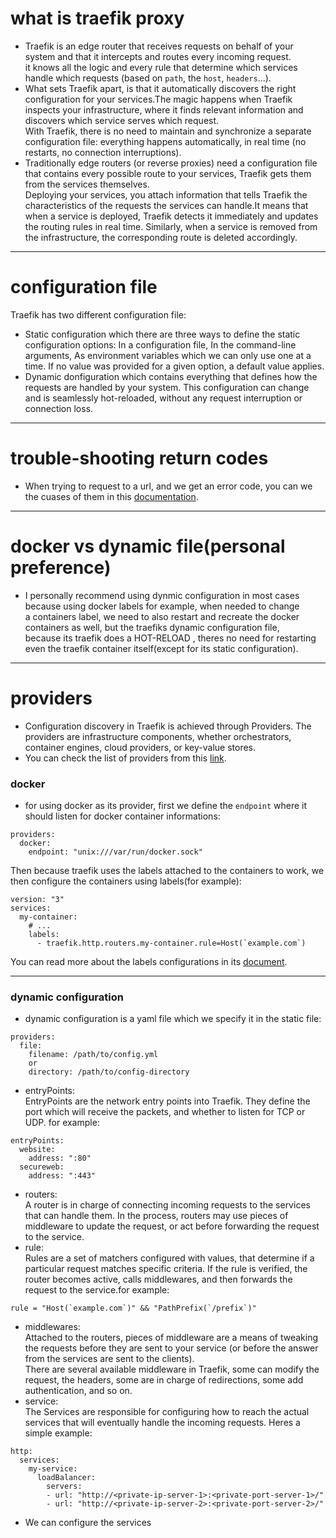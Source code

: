 # what is traefik proxy
* Traefik is an edge router that receives requests on behalf of your system and that it intercepts and routes every incoming request.  
it knows all the logic and every rule that determine which services handle which requests (based on `path`, the `host`, `headers`...).  
* What sets Traefik apart, is that it automatically discovers the right configuration for your services.The magic happens when Traefik  
inspects your infrastructure, where it finds relevant information and discovers which service serves which request.  
With Traefik, there is no need to maintain and synchronize a separate configuration file: everything happens automatically, in real time (no restarts, no connection interruptions).  
* Traditionally edge routers (or reverse proxies) need a configuration file that contains every possible route to your services, Traefik gets them from the services themselves.  
Deploying your services, you attach information that tells Traefik the characteristics of the requests the services can handle.It means that when a service is deployed, Traefik detects it immediately and updates the routing rules in real time. Similarly, when a service is removed from the infrastructure, the corresponding route is deleted accordingly.  

---
# configuration file
Traefik has two different configuration file:  
* Static configuration which there are three ways to define the static configuration options: In a configuration file, In the command-line arguments, As environment variables which we can only use one at a time. If no value was provided for a given option, a default value applies.  
* Dynamic donfiguration which contains everything that defines how the requests are handled by your system. This configuration can change and is seamlessly hot-reloaded, without any request interruption or connection loss.  

---
# trouble-shooting return codes
* When trying to request to a url, and we get an error code, you can we the cuases of them in this [documentation](https://doc.traefik.io/traefik/getting-started/faq/#why-is-traefik-answering-xxx-http-response-status-code).

---
# docker vs dynamic file(personal preference)
* I personally recommend using dynmic configuration in most cases because using docker labels for example, when needed to change  
a containers label, we need to also restart and recreate the docker containers as well, but the traefiks dynamic configuration file,  
because its traefik does a HOT-RELOAD , theres no need for restarting even the traefik container itself(except for its static configuration).

---
# providers
* Configuration discovery in Traefik is achieved through Providers. The providers are infrastructure components, whether orchestrators, container engines, cloud providers, or key-value stores.  
* You can check the list of providers from this [link](https://doc.traefik.io/traefik/providers/overview/#supported-providers).  
### docker
* for using docker as its provider, first we define the `endpoint` where it should listen for docker container informations:  
```
providers:
  docker:
    endpoint: "unix:///var/run/docker.sock"
```
Then because traefik uses the labels attached to the containers to work, we then configure the containers using labels(for example):  
```
version: "3"
services:
  my-container:
    # ...
    labels:
      - traefik.http.routers.my-container.rule=Host(`example.com`)
```
You can read more about the labels configurations in its [document](https://doc.traefik.io/traefik/routing/providers/docker/).

---
### dynamic configuration
* dynamic configuration is a yaml file which we specify it in the static file:  
```
providers:
  file:
    filename: /path/to/config.yml
    or
    directory: /path/to/config-directory
```
* entryPoints:  
EntryPoints are the network entry points into Traefik. They define the port which will receive the packets, and whether to listen for TCP or UDP. for example:  
```
entryPoints:
  website:
    address: ":80"
  secureweb:
    address: ":443"
```
* routers:  
A router is in charge of connecting incoming requests to the services that can handle them. In the process, routers may use pieces of middleware to update the request, or act before forwarding the request to the service.  
* rule:  
Rules are a set of matchers configured with values, that determine if a particular request matches specific criteria. If the rule is verified, the router becomes active, calls middlewares, and then forwards the request to the service.for example:  
```
rule = "Host(`example.com`)" && "PathPrefix(`/prefix`)"
```
* middlewares:  
Attached to the routers, pieces of middleware are a means of tweaking the requests before they are sent to your service (or before the answer from the services are sent to the clients).  
There are several available middleware in Traefik, some can modify the request, the headers, some are in charge of redirections, some add authentication, and so on.  
* service:  
The Services are responsible for configuring how to reach the actual services that will eventually handle the incoming requests. Heres a simple example:  
```
http:
  services:
    my-service:
      loadBalancer:
        servers:
        - url: "http://<private-ip-server-1>:<private-port-server-1>/"
        - url: "http://<private-ip-server-2>:<private-port-server-2>/"
```
* We can configure the services 
